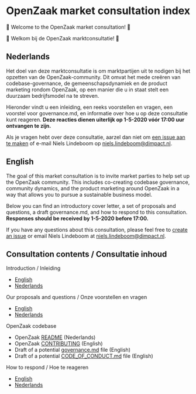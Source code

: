 # OpenZaak market consultation index

:tada: Welcome to the OpenZaak market consultation! :tada:

:tada: Welkom bij de OpenZaak marktconsultatie! :tada:

## Nederlands

Het doel van deze marktconsultatie is om marktpartijen uit te nodigen bij het opzetten van de OpenZaak-community. Dit omvat het mede creëren van codebase-governance, de gemeenschapsdynamiek en de product marketing rondom OpenZaak, op een manier die u in staat stelt een duurzaam bedrijfsmodel na te streven.

Hieronder vindt u een inleiding, een reeks voorstellen en vragen, een voorstel voor governance.md, en informatie over hoe u op deze consultatie kunt reageren. **Deze reacties dienen uiterlijk op 1-5-2020 vóór 17:00 uur ontvangen te zijn.**

Als je vragen hebt over deze consultatie, aarzel dan niet om [een issue aan te maken](https://github.com/open-zaak/open-zaak-market-consultation/issues/new/choose) of e-mail Niels Lindeboom op <niels.lindeboom@dimpact.nl>.

## English

The goal of this market consultation is to invite market parties to help set up the OpenZaak community. This includes co-creating codebase governance, community dynamics, and the product marketing around OpenZaak in a way that allows you to pursue a sustainable business model.

Below you can find an introductory cover letter, a set of proposals and questions, a draft governance.md, and how to respond to this consultation. **Responses should be received by 1-5-2020 before 17:00.**

If you have any questions about this consultation, please feel free to [create an issue](https://github.com/open-zaak/open-zaak-market-consultation/issues/new/choose) or email Niels Lindeboom at <niels.lindeboom@dimpact.nl>.

## Consultation contents / Consultatie inhoud

Introduction / Inleiding

* [English](introduction-en.md)
* [Nederlands](introduction-nl.md)

Our proposals and questions / Onze voorstellen en vragen

* [English](questions-en.md)
* [Nederlands](questions-nl.md)

OpenZaak codebase

* OpenZaak [README](https://github.com/open-zaak/open-zaak/blob/master/README.rst) (Nederlands)
* OpenZaak [CONTRIBUTING](https://github.com/open-zaak/open-zaak/blob/master/CONTRIBUTING.md) (English)
* Draft of a potential [governance.md]() file (English)
* Draft of a potential [CODE_OF_CONDUCT.md](CODE_OF_CONDUCT.md) file (English)

How to respond / Hoe te reageren

* [English](how-to-respond-en.md)
* [Nederlands](how-to-respond-nl.md)
